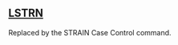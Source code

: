 ## [LSTRN](https://nexus.hexagon.com/documentationcenter/bundle/MSC_Nastran_2022.4/page/Nastran_Combined_Book/qrg/parameters/TOC.LSTRN.xhtml)

Replaced by the STRAIN Case Control command.

